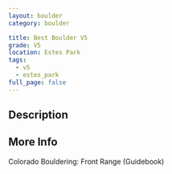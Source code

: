 ```yaml
---
layout: boulder
category: boulder

title: Best Boulder V5
grade: V5
location: Estes Park
tags:
  - v5
  - estes_park
full_page: false
---
```


## Description


## More Info
Colorado Bouldering: Front Range (Guidebook)
